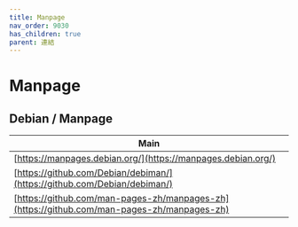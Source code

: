 ```yaml
---
title: Manpage
nav_order: 9030
has_children: true
parent: 連結
---
```



# Manpage


## Debian / Manpage

| Main |
| --- |
| [https://manpages.debian.org/](https://manpages.debian.org/) |
| [https://github.com/Debian/debiman/](https://github.com/Debian/debiman/) |
| [https://github.com/man-pages-zh/manpages-zh](https://github.com/man-pages-zh/manpages-zh)
